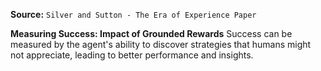 **Source:** `Silver and Sutton - The Era of Experience Paper`

**Measuring Success: Impact of Grounded Rewards**
Success can be measured by the agent's ability to discover strategies that humans might not appreciate, leading to better performance and insights.
